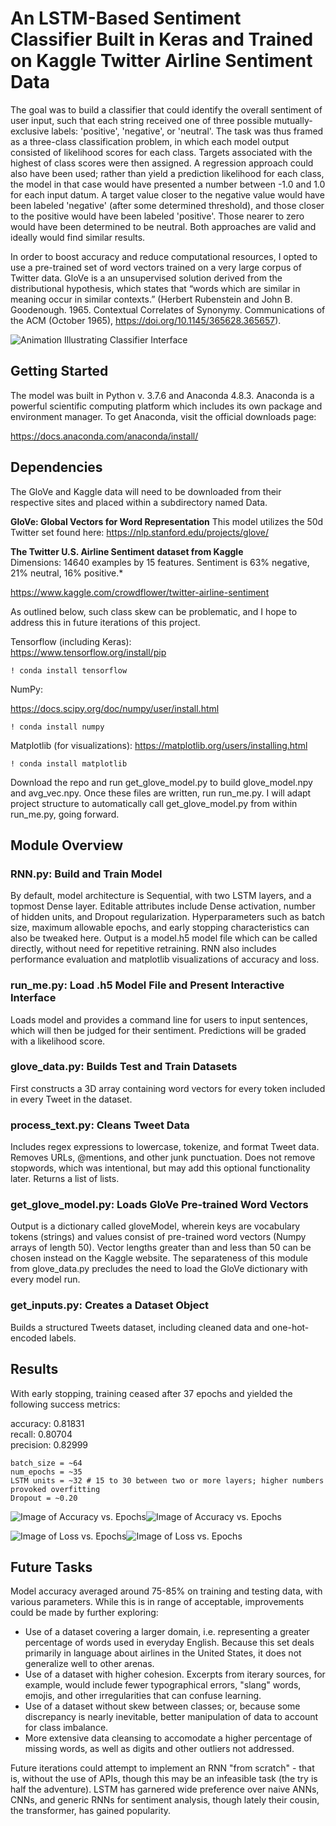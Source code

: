 # An LSTM-Based Sentiment Classifier Built in Keras and Trained on Kaggle Twitter Airline Sentiment Data 
  
The goal was to build a classifier that could identify the overall sentiment of user input, such that each string received one of three possible mutually-exclusive labels: 'positive', 'negative', or 'neutral'. The task was thus framed as a three-class classification problem, in which each model output consisted of likelihood scores for each class. Targets associated with the highest of class scores were then assigned. A regression approach could also have been used; rather than yield a prediction likelihood for each class, the model in that case would have presented a number between -1.0 and 1.0 for each input datum. A target value closer to the negative value would have been labeled 'negative' (after some determined threshold), and those closer to the positive would have been labeled 'positive'. Those nearer to zero would have been determined to be neutral. Both approaches are valid and ideally would find similar results. 

In order to boost accuracy and reduce  computational resources, I opted to use a pre-trained set of word vectors trained on a very large corpus of Twitter data. GloVe is a an unsupervised solution derived from the distributional hypothesis, which states that “words which are similar in meaning occur in similar contexts.” (Herbert Rubenstein and John B. Goodenough. 1965.
Contextual Correlates of Synonymy. Communications of the ACM (October 1965), https://doi.org/10.1145/365628.365657). 

![Animation Illustrating Classifier Interface](Images/example.gif)

## Getting Started
The model was built in Python v. 3.7.6 and Anaconda 4.8.3. Anaconda is a powerful scientific computing platform which includes its own package and environment manager. To get Anaconda, visit the official downloads page: 

https://docs.anaconda.com/anaconda/install/

## Dependencies
The GloVe and Kaggle data will need to be downloaded from their respective sites and placed within a subdirectory named Data. 

**GloVe: Global Vectors for Word Representation** 
This model utilizes the 50d Twitter set found here: 
https://nlp.stanford.edu/projects/glove/

**The Twitter U.S. Airline Sentiment dataset from Kaggle**  
Dimensions: 14640 examples by 15 features. Sentiment is 63% negative, 21% neutral, 16% positive.*

https://www.kaggle.com/crowdflower/twitter-airline-sentiment

As outlined below, such class skew can be problematic, and I hope to address this in future iterations of this project. 

Tensorflow (including Keras):  
https://www.tensorflow.org/install/pip
```
! conda install tensorflow
```

NumPy:

https://docs.scipy.org/doc/numpy/user/install.html
```
! conda install numpy
```
Matplotlib (for visualizations): 
https://matplotlib.org/users/installing.html
```
! conda install matplotlib
```

Download the repo and run get_glove_model.py to build glove_model.npy and avg_vec.npy. Once these files are written, run run_me.py. I will adapt project structure to automatically call get_glove_model.py from within run_me.py, going forward. 

## Module Overview

### RNN.py: Build and Train Model
By default, model architecture is Sequential, with two LSTM layers, and a topmost Dense layer. Editable attributes include Dense activation, number of hidden units, and Dropout regularization. Hyperparameters such as batch size, maximum allowable epochs, and early stopping characteristics can also be tweaked here. Output is a model.h5 model file which can be called directly, without need for repetitive retraining. RNN also includes performance evaluation and matplotlib visualizations of accuracy and loss.  

### run_me.py: Load .h5 Model File and Present Interactive Interface
Loads model and provides a command line for users to input sentences, which will then be judged for their sentiment. Predictions will be graded with a likelihood score. 

### glove_data.py: Builds Test and Train Datasets
First constructs a 3D array containing word vectors for every token included in every Tweet in the dataset. 

### process_text.py: Cleans Tweet Data
Includes regex expressions to lowercase, tokenize, and format Tweet data. Removes URLs, @mentions, and other junk punctuation. Does not remove stopwords, which was intentional, but may add this optional functionality later. Returns a list of lists. 

### get_glove_model.py: Loads GloVe Pre-trained Word Vectors
Output is a dictionary called gloveModel, wherein keys are vocabulary tokens (strings) and values consist of pre-trained word vectors (Numpy arrays of length 50). Vector lengths greater than and less than 50 can be chosen instead on the Kaggle website. 
The separateness of this module from glove_data.py precludes the need to load the GloVe dictionary with every model run. 

### get_inputs.py: Creates a Dataset Object 
Builds a structured Tweets dataset, including cleaned data and one-hot-encoded labels. 

## Results

With early stopping, training ceased after 37 epochs and yielded the following success metrics: 

accuracy: 0.81831  
recall: 0.80704  
precision: 0.82999  

```
batch_size = ~64
num_epochs = ~35
LSTM units = ~32 # 15 to 30 between two or more layers; higher numbers provoked overfitting
Dropout = ~0.20
``` 

![Image of Accuracy vs. Epochs](Images/Figure_9.png)![Image of Accuracy vs. Epochs](Images/Figure_10.png)


![Image of Loss vs. Epochs](Images/Figure_11.png)![Image of Loss vs. Epochs](Images/Figure_12.png)

## Future Tasks
Model accuracy averaged around 75-85% on training and testing data, with various parameters. 
While this is in range of acceptable, improvements could be made by further exploring:  

* Use of a dataset covering a larger domain, i.e. representing a greater percentage of words used in everyday English. Because this set deals primarily in language about airlines in the United States, it does not generalize well to other arenas.
* Use of a dataset with higher cohesion. Excerpts from iterary sources, for example, would include fewer typographical errors, "slang" words, emojis, and other irregularities that can confuse learning. 
* Use of a dataset without skew between classes; or, because some discrepancy is nearly inevitable, better manipulation of data to account for class imbalance. 
* More extensive data cleansing to accomodate a higher percentage of missing words, as well as digits and other outliers not addressed. 

Future iterations could attempt to implement an RNN "from scratch" - that is, without the use of APIs, though this may be an infeasible task (the try is half the adventure). LSTM has garnered wide preference over naive ANNs, CNNs, and generic RNNs for sentiment analysis, though lately their cousin, the transformer, has gained popularity. 